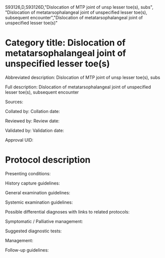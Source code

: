 S93126,D,S93126D,"Dislocation of MTP joint of unsp lesser toe(s), subs", "Dislocation of metatarsophalangeal joint of unspecified lesser toe(s), subsequent encounter","Dislocation of metatarsophalangeal joint of unspecified lesser toe(s)"
# Category title: Dislocation of metatarsophalangeal joint of unspecified lesser toe(s)

Abbreviated description: Dislocation of MTP joint of unsp lesser toe(s), subs

Full description: Dislocation of metatarsophalangeal joint of unspecified lesser toe(s), subsequent encounter

Sources:

Collated by:
Collation date:

Reviewed by:
Review date:

Validated by:
Validation date:

Approval UID:

# Protocol description

Presenting conditions:

History capture guidelines:

General examination guidelines:

Systemic examination guidelines:

Possible differential diagnoses with links to related protocols:

Symptomatic / Palliative management:

Suggested diagnostic tests:

Management:

Follow-up guidelines:
